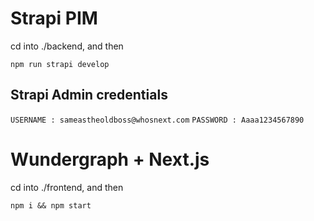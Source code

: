 
# Strapi PIM
cd into ./backend, and then

```npm run strapi develop```

## Strapi Admin credentials
```USERNAME : sameastheoldboss@whosnext.com```
```PASSWORD : Aaaa1234567890```


# Wundergraph + Next.js

cd into ./frontend, and then

```npm i && npm start ```

